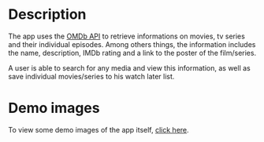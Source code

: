 # Description

The app uses the [OMDb API](https://www.omdbapi.com/) to retrieve informations on movies, tv series and their individual episodes. Among others things, the information includes the name, description, IMDb rating and a link to the poster of the film/series.

A user is able to search for any media and view this information, as well as save individual movies/series to his watch later list. 

# Demo images

To view some demo images of the app itself, [click here](https://drive.google.com/drive/folders/1LcT0tc9ld_hkgt5Tr0sQZKEi_Hjk6idk?usp=sharing).
